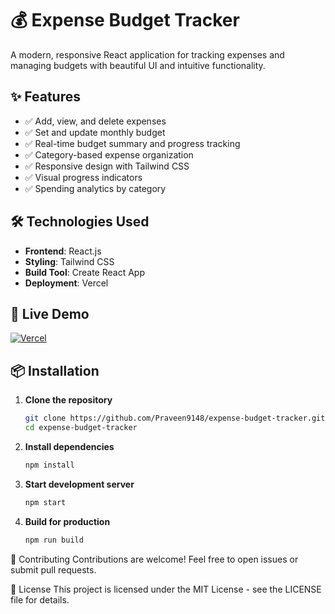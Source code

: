 # 💰 Expense Budget Tracker

A modern, responsive React application for tracking expenses and managing budgets with beautiful UI and intuitive functionality.

## ✨ Features

- ✅ Add, view, and delete expenses
- ✅ Set and update monthly budget
- ✅ Real-time budget summary and progress tracking
- ✅ Category-based expense organization
- ✅ Responsive design with Tailwind CSS
- ✅ Visual progress indicators
- ✅ Spending analytics by category

## 🛠️ Technologies Used

- **Frontend**: React.js
- **Styling**: Tailwind CSS
- **Build Tool**: Create React App
- **Deployment**: Vercel

## 🚀 Live Demo

[![Vercel](https://img.shields.io/badge/View_Live_Demo-000000?style=for-the-badge&logo=vercel&logoColor=white)](https://expense-budget-tracker.vercel.app)

## 📦 Installation

1. **Clone the repository**
   ```bash
   git clone https://github.com/Praveen9148/expense-budget-tracker.git
   cd expense-budget-tracker

2. **Install dependencies**
   ```bash
   npm install

3. **Start development server**
   ```bash
   npm start

4. **Build for production**
   ```bash
   npm run build

🤝 Contributing
Contributions are welcome! Feel free to open issues or submit pull requests.

📄 License
This project is licensed under the MIT License - see the LICENSE file for details.
